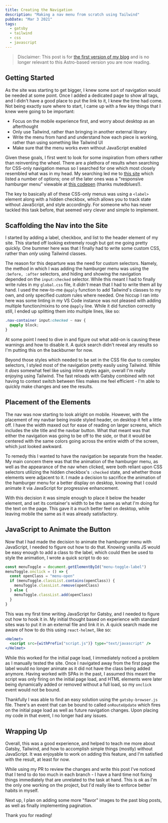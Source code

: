 ```yaml
---
title: Creating the Navigation
description: "Making a nav menu from scratch using Tailwind"
pubDate: "Mar 3 2021"
tags:
  - gatsby
  - tailwind
  - css
  - javascript
---
```


> Disclaimer: This post is for [the first version of my blog](https://github.com/lellingsen/PersonalSite) and is no longer relevant to this Astro-based version you are now reading.

## Getting Started

As the site was starting to get bigger, I knew some sort of navigation would be needed at some point. Once I added a dedicated page to show all tags, and I didn't have a good place to put the link to it, I knew the time had come. Not being exactly sure where to start, I came up with a few key things that I knew were going to be important:

- Focus on the mobile experience first, and worry about desktop as an afterthought
- Only use Tailwind, rather than bringing in another external library
- Write the menu from hand and understand how each piece is working, rather than using something like Tailwind UI
- Make sure that the menu works even without JavaScript enabled

Given these goals, I first went to look for some inspiration from others rather than reinventing the wheel. There are a plethora of results when searching for CSS-only navigation menus so I searched for one which most closely resembled what was in my head. My searching led me to [this site](https://1stwebdesigner.com/pure-css-navigation-menus/) which listed a number of options; one of the later ones was a "responsive hamburger menu" viewable at [this codepen](https://codepen.io/mutedblues/pen/MmPNPG) (thanks mutedblues!).

The key to basically all of these CSS-only menus was using a `<label>` element along with a hidden checkbox, which allows you to track state without JavaScript, and style accordingly. For someone who has never tackled this task before, that seemed very clever and simple to implement.

## Scaffolding the Nav into the Site

I started by adding a label, checkbox, and list to the header element of my site. This started off looking extremely rough but got me going pretty quickly. One bummer here was that I finally had to write some custom CSS, rather than _only_ using Tailwind classes.

The reason for this departure was the need for custom selectors. Namely, the method in which I was adding the hamburger menu was using the `:before, :after` selectors, and hiding and showing the navigation depended on the `input:checked` selector. While this meant I had to finally write rules in my `global.css` file, it _didn't_ mean that I had to write them all by hand. I used the new-to-me `@apply` function to add Tailwind's classes to my own, and only specified custom rules where needed. One hiccup I ran into here was some linting in my VS Code instance was not pleased with adding multiple function/mixins to one `@apply` line. While it did function correctly still, I ended up splitting them into multiple lines, like so:

```css
.nav-container input:checked ~ nav {
  @apply block;
}
```

At some point I need to dive in and figure out what add-on is causing these warnings and how to disable it. A quick search didn't reveal any results so I'm putting this on the backburner for now.

Beyond those styles which needed to be set in the CSS file due to complex selectors, I styled most of the navigation pretty easily using Tailwind. While it _does_ somewhat feel like using inline styles again, overall I'm really enjoying using Tailwind. The fast reloads with Gatsby combined with not having to context switch between files makes me feel efficient - I'm able to quickly make changes and see the results.

## Placement of the Elements

The nav was now starting to look alright on mobile. However, with the placement of my navbar being inside styled header, on desktop it felt a little off. I have the width maxed out for ease of reading on larger screens, which includes the site title and the navbar button. What that meant was that either the navigation was going to be off to the side, or that it would be centered with the same colors going across the entire width of the screen, which just looked awkward.

To remedy this I wanted to have the navigation be separate from the header. My main concern there was that the animation of the hamburger menu, as well as the appearance of the nav when clicked, were both reliant upon CSS selectors utilizing the hidden checkbox's `:checked` state, and whether those elements were adjacent to it. I made a decision to sacrifice the animation of the hamburger menu for a better display on desktop, knowing that I could animate it via JavaScript for progressive enhancement.

With this decision it was simple enough to place it below the header element, and set its container's width to be the same as what I'm doing for the text on the page. This gave it a much better feel on desktop, while leaving mobile the same as it was already satisfactory.

## JavaScript to Animate the Button

Now that I had made the decision to animate the hamburger menu with JavaScript, I needed to figure out how to do that. Knowing vanilla JS would be easy enough to add a class to the label, which could then be used to style the animation, I wrote a quick script to do so:

```js
const menuToggle = document.getElementById("menu-toggle-label")
menuToggle.onclick = () => {
  const openClass = "menu-open"
  if (menuToggle.classList.contains(openClass)) {
    menuToggle.classList.remove(openClass)
  } else {
    menuToggle.classList.add(openClass)
  }
}
```

This was my first time writing JavaScript for Gatsby, and I needed to figure out how to hook it in. My initial thought based on experience with standard sites was to put it in an external file and link it in. A quick search made me aware of how to do this using `react-helmet`, like so:

```jsx
<Helmet>
  <script src={withPrefix("script.js")} type="text/javascript" />
</Helmet>
```

While this worked for the initial page load, I immediately noticed a problem as I manually tested the site. Once I navigated away from the first page the label would no longer animate as it did not have the class being added anymore. Having worked with SPAs in the past, I assumed this meant the script was only firing on the initial page load, and HTML elements were later being dynamically added or removed without a full load, so my `onclick` event would not be bound.

Thankfully I was able to find an easy solution using the `gatsby-browser.js` file. There's an event that can be bound to called `onRouteUpdate` which fires on the initial page load as well as future navigation changes. Upon placing my code in that event, I no longer had any issues.

## Wrapping Up

Overall, this was a good experience, and helped to teach me more about Gatsby, Tailwind, and how to accomplish simple things (mostly) without JavaScript. It was enjoyable to work on adding this feature, and I'm satisfied with the result, at least for now.

While using my PR to review the changes and write this post I've noticed that I tend to do too much in each branch - I have a hard time not fixing things immediately that are unrelated to the task at hand. This is ok as I'm the only one working on the project, but I'd really like to enforce better habits in myself.

Next up, I plan on adding some more "flavor" images to the past blog posts, as well as finally implementing pagination.

Thank you for reading!
